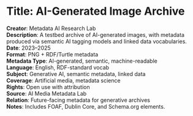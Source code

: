 # Title: AI-Generated Image Archive
**Creator**: Metadata AI Research Lab  
**Description**: A testbed archive of AI-generated images, with metadata produced via semantic AI tagging models and linked data vocabularies.  
**Date**: 2023–2025  
**Format**: PNG + RDF/Turtle metadata  
**Metadata Type**: AI-generated, semantic, machine-readable  
**Language**: English, RDF-standard vocab  
**Subject**: Generative AI, semantic metadata, linked data  
**Coverage**: Artificial media, metadata science  
**Rights**: Open use with attribution  
**Source**: AI Media Metadata Lab  
**Relation**: Future-facing metadata for generative archives  
**Notes**: Includes FOAF, Dublin Core, and Schema.org elements.
